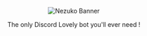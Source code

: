 <div align="center">

![Nezuko Banner](https://i.kagchi.my.id/github-assets/nezuko-github-profile-banner.png)

The only Discord Lovely bot you'll ever need !
</div>
